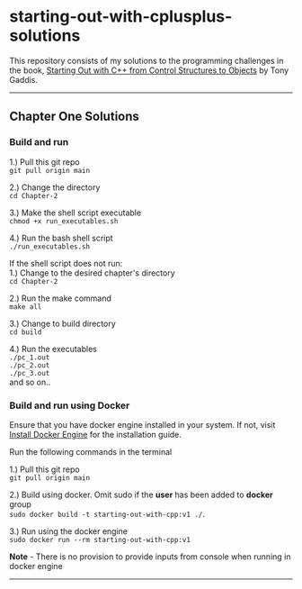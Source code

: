 # starting-out-with-cplusplus-solutions

This repository consists of my solutions to the programming challenges in the book, [Starting Out with C++ from Control Structures to Objects](https://www.amazon.com/Starting-Out-Control-Structures-Objects/dp/0134498372) by Tony Gaddis.

---

## Chapter One Solutions
### Build and run
1.) Pull this git repo <br />
```git pull origin main```

2.) Change the directory <br />
```cd Chapter-2```

3.) Make the shell script executable <br />
```chmod +x run_executables.sh```

4.) Run the bash shell script <br />
```./run_executables.sh```

If the shell script does not run: <br />
1.) Change to the desired chapter's directory <br />
```cd Chapter-2```

2.) Run the make command <br />
```make all```

3.) Change to build directory <br />
```cd build```

4.) Run the executables <br />
```./pc_1.out```<br />
```./pc_2.out```<br />
```./pc_3.out```<br />
and so on..
### Build and run using Docker
Ensure that you have docker engine installed in your system. If not, visit [Install Docker Engine](https://docs.docker.com/engine/install/) for the installation guide.

Run the following commands in the terminal

1.) Pull this git repo <br />
```git pull origin main```

2.) Build using docker. Omit sudo if the **user** has been added to **docker** group <br />
```sudo docker build -t starting-out-with-cpp:v1 ./```. <br /> 

3.) Run using the docker engine <br />
```sudo docker run --rm starting-out-with-cpp:v1```

**Note** - There is no provision to provide inputs from console when running in docker engine 

---